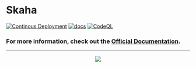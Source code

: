 # Skaha
[![Continous Deployment](https://github.com/CHIMEFRB/skaha/actions/workflows/cd.yml/badge.svg)](https://github.com/CHIMEFRB/skaha/actions/workflows/cd.yml) [![docs](https://github.com/CHIMEFRB/skaha/actions/workflows/docs.yml/badge.svg)](https://github.com/CHIMEFRB/skaha/actions/workflows/docs.yml)
[![CodeQL](https://github.com/CHIMEFRB/skaha/actions/workflows/codeql-analysis.yml/badge.svg)](https://github.com/CHIMEFRB/skaha/actions/workflows/codeql-analysis.yml)

### For more information, check out the [Official Documentation](https://chimefrb.github.io/skaha/).

---
<p align="center">
  <a href="Some Love">
    <img src="https://forthebadge.com/images/badges/built-with-love.svg">
  </a>
</p>

